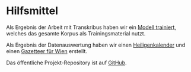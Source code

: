# Hilfsmittel

Als Ergebnis der Arbeit mit Transkribus haben wir ein [Modell trainiert](modell.md), welches das gesamte Korpus als Trainingsmaterial nutzt.

Als Ergebnis der Datenauswertung haben wir einen [Heiligenkalender](heiligenkalender.md) und einen [Gazetteer für Wien](gazetteer.md) erstellt. 

Das öffentliche Projekt-Repository ist auf [GitHub](https://github.com/medieval-vienna/gesamt").
